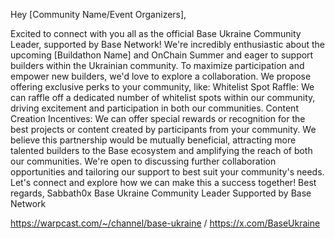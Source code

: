 Hey [Community Name/Event Organizers],

Excited to connect with you all as the official Base Ukraine Community Leader, supported by Base Network! We're incredibly enthusiastic about the upcoming [Buildathon Name] and OnChain Summer and eager to support builders within the Ukrainian community.
To maximize participation and empower new builders, we'd love to explore a collaboration. We propose offering exclusive perks to your community, like:
Whitelist Spot Raffle: We can raffle off a dedicated number of whitelist spots within our community, driving excitement and participation in both our communities.
Content Creation Incentives: We can offer special rewards or recognition for the best projects or content created by participants from your community.
We believe this partnership would be mutually beneficial, attracting more talented builders to the Base ecosystem and amplifying the reach of both our communities.
We're open to discussing further collaboration opportunities and tailoring our support to best suit your community's needs. Let's connect and explore how we can make this a success together!
Best regards,
Sabbath0x
Base Ukraine Community Leader
Supported by Base Network

https://warpcast.com/~/channel/base-ukraine / https://x.com/BaseUkraine
